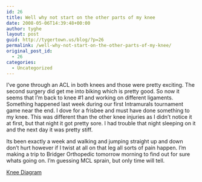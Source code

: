 ```yaml
---
id: 26
title: Well why not start on the other parts of my knee
date: 2008-05-06T14:39:48+00:00
author: tyghe
layout: post
guid: http://tygertown.us/blog/?p=26
permalink: /well-why-not-start-on-the-other-parts-of-my-knee/
original_post_id:
  - 26
categories:
  - Uncategorized
---
```

I&#8217;ve gone through an ACL in both knees and those were pretty exciting. The second surgery did get me into biking which is pretty good. So now it seems that I&#8217;m back to knee #1 and working on different ligaments. Something happened last week during our first Intramurals tournament game near the end. I dove for a frisbee and must have done something to my knee. This was different than the other knee injuries as I didn&#8217;t notice it at first, but that night it got pretty sore. I had trouble that night sleeping on it and the next day it was pretty stiff.

Its been exactly a week and walking and jumping straight up and down don&#8217;t hurt however if I twist at all on that leg all sorts of pain happen. I&#8217;m making a trip to Bridger Orthopedic tomorrow morning to find out for sure whats going on. I&#8217;m guessing MCL sprain, but only time will tell.
  

  
[Knee Diagram](http://en.wikipedia.org/wiki/Image:Knee_diagram.svg)
